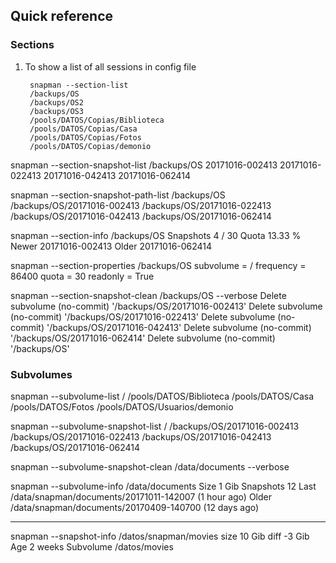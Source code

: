 Quick reference
----------------


### Sections

1. To show a list of all sessions in config file

        snapman --section-list
        /backups/OS
        /backups/OS2
        /backups/OS3
        /pools/DATOS/Copias/Biblioteca
        /pools/DATOS/Copias/Casa
        /pools/DATOS/Copias/Fotos
        /pools/DATOS/Copias/demonio


snapman --section-snapshot-list /backups/OS
20171016-002413
20171016-022413
20171016-042413
20171016-062414

snapman --section-snapshot-path-list /backups/OS
/backups/OS/20171016-002413
/backups/OS/20171016-022413
/backups/OS/20171016-042413
/backups/OS/20171016-062414

snapman --section-info /backups/OS 
Snapshots 4 / 30
Quota 13.33 %
Newer 20171016-002413
Older 20171016-062414

snapman --section-properties /backups/OS 
subvolume = /
frequency = 86400
quota = 30
readonly = True

snapman --section-snapshot-clean /backups/OS --verbose
Delete subvolume (no-commit) '/backups/OS/20171016-002413'
Delete subvolume (no-commit) '/backups/OS/20171016-022413'
Delete subvolume (no-commit) '/backups/OS/20171016-042413'
Delete subvolume (no-commit) '/backups/OS/20171016-062414'
Delete subvolume (no-commit) '/backups/OS'

### Subvolumes

snapman --subvolume-list
/
/pools/DATOS/Biblioteca
/pools/DATOS/Casa
/pools/DATOS/Fotos
/pools/DATOS/Usuarios/demonio

snapman --subvolume-snapshot-list /
/backups/OS/20171016-002413
/backups/OS/20171016-022413
/backups/OS/20171016-042413
/backups/OS/20171016-062414


snapman --subvolume-snapshot-clean /data/documents --verbose

snapman --subvolume-info /data/documents
Size 1 Gib
Snapshots 12
Last /data/snapman/documents/20171011-142007 (1 hour ago)
Older /data/snapman/documents/20170409-140700 (12 days ago)

------------------------------------------------


snapman --snapshot-info /datos/snapman/movies
size 10 Gib
diff -3 Gib
Age 2 weeks
Subvolume /datos/movies


